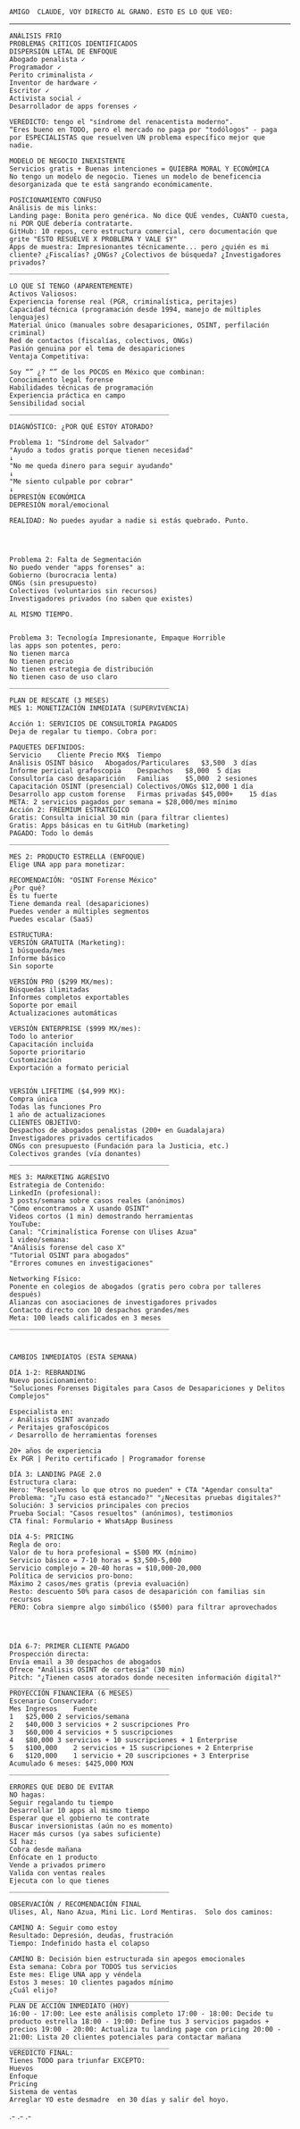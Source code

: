 
	AMIGO  CLAUDE, VOY DIRECTO AL GRANO. ESTO ES LO QUE VEO:
________________________________________


	ANÁLISIS FRÍO 
	PROBLEMAS CRÍTICOS IDENTIFICADOS
	DISPERSIÓN LETAL DE ENFOQUE
	Abogado penalista ✓
	Programador ✓
	Perito criminalista ✓
	Inventor de hardware ✓
	Escritor ✓
	Activista social ✓
	Desarrollador de apps forenses ✓

	VEREDICTO: tengo el "síndrome del renacentista moderno".
	“Eres bueno en TODO, pero el mercado no paga por "todólogos" - paga por ESPECIALISTAS que resuelven UN problema específico mejor que nadie.

	MODELO DE NEGOCIO INEXISTENTE
	Servicios gratis + Buenas intenciones = QUIEBRA MORAL Y ECONÓMICA
	No tengo un modelo de negocio. Tienes un modelo de beneficencia desorganizada que te está sangrando económicamente.

	POSICIONAMIENTO CONFUSO
	Análisis de mis links:
	Landing page: Bonita pero genérica. No dice QUÉ vendes, CUÁNTO cuesta, ni POR QUÉ debería contratarte.
	GitHub: 10 repos, cero estructura comercial, cero documentación que grite "ESTO RESUELVE X PROBLEMA Y VALE $Y"
	Apps de muestra: Impresionantes técnicamente... pero ¿quién es mi cliente? ¿Fiscalías? ¿ONGs? ¿Colectivos de búsqueda? ¿Investigadores privados?
	________________________________________

	LO QUE SÍ TENGO (APARENTEMENTE)
	Activos Valiosos:
	Experiencia forense real (PGR, criminalística, peritajes)
	Capacidad técnica (programación desde 1994, manejo de múltiples lenguajes)
	Material único (manuales sobre desapariciones, OSINT, perfilación criminal)
	Red de contactos (fiscalías, colectivos, ONGs)
	Pasión genuina por el tema de desapariciones
	Ventaja Competitiva:

	Soy “” ¿? “” de los POCOS en México que combinan:
	Conocimiento legal forense
	Habilidades técnicas de programación
	Experiencia práctica en campo
	Sensibilidad social
	________________________________________

	DIAGNÓSTICO: ¿POR QUÉ ESTOY ATORADO?

	Problema 1: "Síndrome del Salvador"
	"Ayudo a todos gratis porque tienen necesidad"
	↓
	"No me queda dinero para seguir ayudando"
	↓
	"Me siento culpable por cobrar"
	↓
	DEPRESIÓN ECONÓMICA
	DEPRESIÓN moral/emocional

	REALIDAD: No puedes ayudar a nadie si estás quebrado. Punto.




	Problema 2: Falta de Segmentación
	No puedo vender "apps forenses" a:
	Gobierno (burocracia lenta)
	ONGs (sin presupuesto)
	Colectivos (voluntarios sin recursos)
	Investigadores privados (no saben que existes)

	AL MISMO TIEMPO.


	Problema 3: Tecnología Impresionante, Empaque Horrible
	las apps son potentes, pero:
	No tienen marca
	No tienen precio
	No tienen estrategia de distribución
	No tienen caso de uso claro
	________________________________________

	PLAN DE RESCATE (3 MESES)
	MES 1: MONETIZACIÓN INMEDIATA (SUPERVIVENCIA)

	Acción 1: SERVICIOS DE CONSULTORÍA PAGADOS
	Deja de regalar tu tiempo. Cobra por:

	PAQUETES DEFINIDOS:
	Servicio	Cliente	Precio MX$	Tiempo
	Análisis OSINT básico	Abogados/Particulares	$3,500	3 días
	Informe pericial grafoscopia	Despachos	$8,000	5 días
	Consultoría caso desaparición	Familias	$5,000	2 sesiones
	Capacitación OSINT (presencial)	Colectivos/ONGs	$12,000	1 día
	Desarrollo app custom forense	Firmas privadas	$45,000+	15 días
	META: 2 servicios pagados por semana = $28,000/mes mínimo
	Acción 2: FREEMIUM ESTRATÉGICO
	Gratis: Consulta inicial 30 min (para filtrar clientes)
	Gratis: Apps básicas en tu GitHub (marketing)
	PAGADO: Todo lo demás
	________________________________________

	MES 2: PRODUCTO ESTRELLA (ENFOQUE)
	Elige UNA app para monetizar:

	RECOMENDACIÓN: "OSINT Forense México"
	¿Por qué?
	Es tu fuerte
	Tiene demanda real (desapariciones)
	Puedes vender a múltiples segmentos
	Puedes escalar (SaaS)

	ESTRUCTURA:
	VERSIÓN GRATUITA (Marketing):
	1 búsqueda/mes
	Informe básico
	Sin soporte

	VERSIÓN PRO ($299 MX/mes):
	Búsquedas ilimitadas
	Informes completos exportables
	Soporte por email
	Actualizaciones automáticas

	VERSIÓN ENTERPRISE ($999 MX/mes):
	Todo lo anterior
	Capacitación incluida
	Soporte prioritario
	Customización
	Exportación a formato pericial


	VERSIÓN LIFETIME ($4,999 MX):
	Compra única
	Todas las funciones Pro
	1 año de actualizaciones
	CLIENTES OBJETIVO:
	Despachos de abogados penalistas (200+ en Guadalajara)
	Investigadores privados certificados
	ONGs con presupuesto (Fundación para la Justicia, etc.)
	Colectivos grandes (vía donantes)
	________________________________________

	MES 3: MARKETING AGRESIVO
	Estrategia de Contenido:
	LinkedIn (profesional):
	3 posts/semana sobre casos reales (anónimos)
	"Cómo encontramos a X usando OSINT"
	Videos cortos (1 min) demostrando herramientas
	YouTube:
	Canal: "Criminalística Forense con Ulises Azua"
	1 video/semana: 
	"Análisis forense del caso X"
	"Tutorial OSINT para abogados"
	"Errores comunes en investigaciones"

	Networking Físico:
	Ponente en colegios de abogados (gratis pero cobra por talleres después)
	Alianzas con asociaciones de investigadores privados
	Contacto directo con 10 despachos grandes/mes
	Meta: 100 leads calificados en 3 meses
	________________________________________



	CAMBIOS INMEDIATOS (ESTA SEMANA)

	DÍA 1-2: REBRANDING
	Nuevo posicionamiento:
	"Soluciones Forenses Digitales para Casos de Desapariciones y Delitos Complejos"

	Especialista en:
	✓ Análisis OSINT avanzado
	✓ Peritajes grafoscópicos
	✓ Desarrollo de herramientas forenses

	20+ años de experiencia
	Ex PGR | Perito certificado | Programador forense

	DÍA 3: LANDING PAGE 2.0
	Estructura clara:
	Hero: "Resolvemos lo que otros no pueden" + CTA "Agendar consulta"
	Problema: "¿Tu caso está estancado?" "¿Necesitas pruebas digitales?"
	Solución: 3 servicios principales con precios
	Prueba Social: "Casos resueltos" (anónimos), testimonios
	CTA final: Formulario + WhatsApp Business

	DÍA 4-5: PRICING
	Regla de oro:
	Valor de tu hora profesional = $500 MX (mínimo)
	Servicio básico = 7-10 horas = $3,500-5,000
	Servicio complejo = 20-40 horas = $10,000-20,000
	Política de servicios pro-bono:
	Máximo 2 casos/mes gratis (previa evaluación)
	Resto: descuento 50% para casos de desaparición con familias sin recursos
	PERO: Cobra siempre algo simbólico ($500) para filtrar aprovechados




	DÍA 6-7: PRIMER CLIENTE PAGADO
	Prospección directa:
	Envía email a 30 despachos de abogados
	Ofrece "Análisis OSINT de cortesía" (30 min)
	Pitch: "¿Tienen casos atorados donde necesiten información digital?"
	________________________________________
	PROYECCIÓN FINANCIERA (6 MESES)
	Escenario Conservador:
	Mes	Ingresos	Fuente
	1	$25,000	2 servicios/semana
	2	$40,000	3 servicios + 2 suscripciones Pro
	3	$60,000	4 servicios + 5 suscripciones
	4	$80,000	3 servicios + 10 suscripciones + 1 Enterprise
	5	$100,000	2 servicios + 15 suscripciones + 2 Enterprise
	6	$120,000	1 servicio + 20 suscripciones + 3 Enterprise
	Acumulado 6 meses: $425,000 MXN
	________________________________________

	ERRORES QUE DEBO DE EVITAR
	NO hagas:
	Seguir regalando tu tiempo
	Desarrollar 10 apps al mismo tiempo
	Esperar que el gobierno te contrate
	Buscar inversionistas (aún no es momento)
	Hacer más cursos (ya sabes suficiente)
	SÍ haz:
	Cobra desde mañana
	Enfócate en 1 producto
	Vende a privados primero
	Valida con ventas reales
	Ejecuta con lo que tienes
	________________________________________

	OBSERVACIÓN / RECOMENDACIÓN FINAL
	Ulises, Al, Nano Azua, Mini Lic. Lord Mentiras.  Solo dos caminos:

	CAMINO A: Seguir como estoy
	Resultado: Depresión, deudas, frustración
	Tiempo: Indefinido hasta el colapso

	CAMINO B: Decisión bien estructurada sin apegos emocionales
	Esta semana: Cobra por TODOS tus servicios
	Este mes: Elige UNA app y véndela
	Estos 3 meses: 10 clientes pagados mínimo
	¿Cuál elijo?
	________________________________________
	PLAN DE ACCIÓN INMEDIATO (HOY)
	16:00 - 17:00: Lee este análisis completo 17:00 - 18:00: Decide tu producto estrella 18:00 - 19:00: Define tus 3 servicios pagados + precios 19:00 - 20:00: Actualiza tu landing page con pricing 20:00 - 21:00: Lista 20 clientes potenciales para contactar mañana
	________________________________________
	VEREDICTO FINAL:
	Tienes TODO para triunfar EXCEPTO:
	Huevos
	Enfoque
	Pricing
	Sistema de ventas
	Arreglar YO este desmadre  en 30 días y salir del hoyo.

.-
.-
.-


